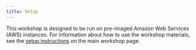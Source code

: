 ```yaml
---
title: Setup
---
```


This workshop is designed to be run on pre-imaged Amazon Web Services
(AWS) instances. For information about how to
use the workshop materials, see the
[setup instructions](https://datacarpentry.org/genomics-workshop/index.html#setup) on the main workshop page.


